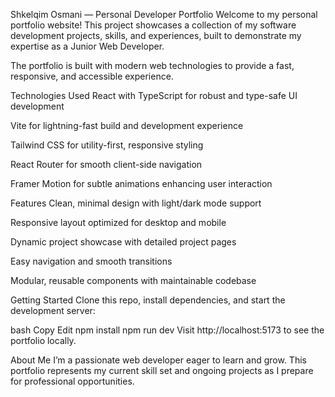 Shkelqim Osmani — Personal Developer Portfolio
Welcome to my personal portfolio website! This project showcases a collection of my software development projects, skills, and experiences, built to demonstrate my expertise as a Junior Web Developer.

The portfolio is built with modern web technologies to provide a fast, responsive, and accessible experience.

Technologies Used
React with TypeScript for robust and type-safe UI development

Vite for lightning-fast build and development experience

Tailwind CSS for utility-first, responsive styling

React Router for smooth client-side navigation

Framer Motion for subtle animations enhancing user interaction

Features
Clean, minimal design with light/dark mode support

Responsive layout optimized for desktop and mobile

Dynamic project showcase with detailed project pages

Easy navigation and smooth transitions

Modular, reusable components with maintainable codebase

Getting Started
Clone this repo, install dependencies, and start the development server:

bash
Copy
Edit
npm install
npm run dev
Visit http://localhost:5173 to see the portfolio locally.

About Me
I’m a passionate web developer eager to learn and grow. This portfolio represents my current skill set and ongoing projects as I prepare for professional opportunities.

